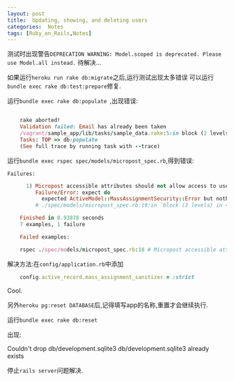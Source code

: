 ```yaml
---
layout: post
title:  Updating, showing, and deleting users
categories:  Notes
tags: [Ruby_on_Rails,Notes]
---
```


测试时出现警告`DEPRECATION WARNING: Model.scoped is deprecated. Please use Model.all instead.`
待解决...

如果运行`heroku run rake db:migrate`之后,运行测试出现太多错误
可以运行`bundle exec rake db:test:prepare`修复.

运行`bundle exec rake db:populate `,出现错误:

```ruby

	rake aborted!
	Validation failed: Email has already been taken
	/vagrant/sample_app/lib/tasks/sample_data.rake:5:in block (2 levels) in <top (required)>
	Tasks: TOP => db:populate
	(See full trace by running task with --trace)
```


运行`bundle exec rspec spec/models/micropost_spec.rb`,得到错误:

	Failures:
```ruby
	  1) Micropost accessible attributes should not allow access to user_id
	     Failure/Error: expect do
	       expected ActiveModel::MassAssignmentSecurity::Error but nothing was raised
	     # ./spec/models/micropost_spec.rb:19:in `block (3 levels) in <top (required)>'

	Finished in 0.93878 seconds
	7 examples, 1 failure

	Failed examples:

	rspec ./spec/models/micropost_spec.rb:18 # Micropost accessible attributes should not allow access to user_id
```

解决方法:在`config/application.rb`中添加

```ruby
	config.active_record.mass_assignment_sanitizer = :strict 
```
Cool.

另外`heroku pg:reset DATABASE`后,记得填写app的名称,重置才会继续执行.

运行`bundle exec rake db:reset`

出现:


Couldn't drop db/development.sqlite3
db/development.sqlite3 already exists

停止`rails server`问题解决.



